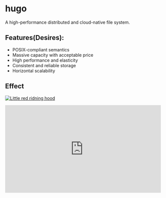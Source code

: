 # hugo

A high-performance distributed and cloud-native file system.


## Features(Desires):

- POSIX-compliant semantics
- Massive capacity with acceptable price
- High performance and elasticity
- Consistent and reliable storage
- Horizontal scalability

## Effect

[![Little red ridning hood](https://i.stack.imgur.com/XCRlR.png)](https://vimeo.com/919999372?share=copy "Little red riding hood - Click to Watch!")

<div style="padding:56.25% 0 0 0;position:relative;">
<iframe src="https://player.vimeo.com/video/919999372?badge=0&amp;autopause=0&amp;player_id=0&amp;app_id=58479" frameborder="0" allow="autoplay; fullscreen; picture-in-picture; clipboard-write" style="position:absolute;top:0;left:0;width:100%;height:100%;" title="hugofs"></iframe></div><script src="https://player.vimeo.com/api/player.js"></script>

